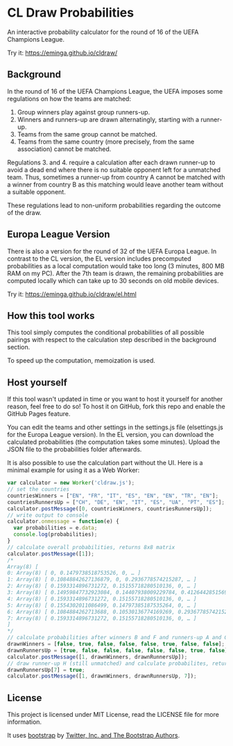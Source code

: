 # CL Draw Probabilities
An interactive probability calculator for the round of 16 of the UEFA Champions League.

Try it: https://eminga.github.io/cldraw/

## Background
In the round of 16 of the UEFA Champions League, the UEFA imposes some regulations on how the teams are matched:
1. Group winners play against group runners-up.
2. Winners and runners-up are drawn alternatingly, starting with a runner-up.
3. Teams from the same group cannot be matched.
4. Teams from the same country (more precisely, from the same association) cannot be matched.

Regulations 3. and 4. require a calculation after each drawn runner-up to avoid a dead end where there is no suitable opponent left for a unmatched team. Thus, sometimes a runner-up from country A cannot be matched with a winner from country B as this matching would leave another team without a suitable opponent.

These regulations lead to non-uniform probabilities regarding the outcome of the draw.

## Europa League Version
There is also a version for the round of 32 of the UEFA Europa League. In contrast to the CL version, the EL version includes precomputed probabilities as a local computation would take too long (3 minutes, 800 MB RAM on my PC). After the 7th team is drawn, the remaining probabilities are computed locally which can take up to 30 seconds on old mobile devices.

Try it: https://eminga.github.io/cldraw/el.html

## How this tool works
This tool simply computes the conditional probabilities of all possible pairings with respect to the calculation step described in the background section.

To speed up the computation, memoization is used.

## Host yourself
If this tool wasn't updated in time or you want to host it yourself for another reason, feel free to do so! To host it on GitHub, fork this repo and enable the GitHub Pages feature.

You can edit the teams and other settings in the settings.js file (elsettings.js for the Europa League version). In the EL version, you can download the calculated probabilities (the computation takes some minutes). Upload the JSON file to the probabilities folder afterwards.

It is also possible to use the calculation part without the UI. Here is a minimal example for using it as a Web Worker:
```javascript
var calculator = new Worker('cldraw.js');
// set the countries
countriesWinners = ["EN", "FR", "IT", "ES", "EN", "EN", "TR", "EN"];
countriesRunnersUp = ["CH", "DE", "EN", "IT", "ES", "UA", "PT", "ES"];
calculator.postMessage([0, countriesWinners, countriesRunnersUp]);
// write output to console
calculator.onmessage = function(e) {
  var probabilities = e.data;
  console.log(probabilities);
}
// calculate overall probabilities, returns 8x8 matrix
calculator.postMessage([1]);
/*
Array(8) [
0: Array(8) [ 0, 0.1479738518753526, 0, … ]
1: Array(8) [ 0.10848842627136879, 0, 0.2936778574215287, … ]
2: Array(8) [ 0.1593314896731272, 0.15155718280510136, 0, … ]
3: Array(8) [ 0.14959847732923084, 0.14407938009229784, 0.41264428515694257, … ]
4: Array(8) [ 0.1593314896731272, 0.15155718280510136, 0, … ]
5: Array(8) [ 0.1554302011086499, 0.14797385187535264, 0, … ]
6: Array(8) [ 0.1084884262713688, 0.10530136774169269, 0.2936778574215287, … ]
7: Array(8) [ 0.1593314896731272, 0.15155718280510136, 0, … ]
]
*/
// calculate probabilities after winners B and F and runners-up A and G have been drawn, returns 6x6 matrix
drawnWinners = [false, true, false, false, false, true, false, false];
drawnRunnersUp = [true, false, false, false, false, false, true, false];
calculator.postMessage([1, drawnWinners, drawnRunnersUp]);
// draw runner-up H (still unmatched) and calculate probabilites, returns 6x6 matrix
drawnRunnersUp[7] = true;
calculator.postMessage([1, drawnWinners, drawnRunnersUp, 7]);
```

## License
This project is licensed under MIT License, read the LICENSE file for more information.

It uses [bootstrap](https://github.com/twbs/bootstrap) by [Twitter, Inc. and The Bootstrap Authors](https://github.com/twbs).
